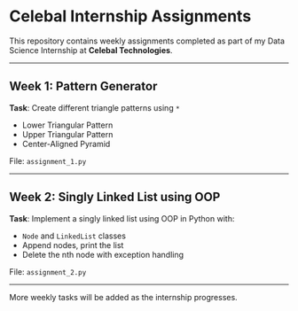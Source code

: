 # Celebal Internship Assignments

This repository contains weekly assignments completed as part of my Data Science Internship at **Celebal Technologies**.

---

## Week 1: Pattern Generator
**Task**: Create different triangle patterns using `*`  
- Lower Triangular Pattern  
- Upper Triangular Pattern  
- Center-Aligned Pyramid

File: `assignment_1.py`

---

## Week 2: Singly Linked List using OOP
**Task**: Implement a singly linked list using OOP in Python with:
- `Node` and `LinkedList` classes
- Append nodes, print the list
- Delete the nth node with exception handling

File: `assignment_2.py`

---

More weekly tasks will be added as the internship progresses.
